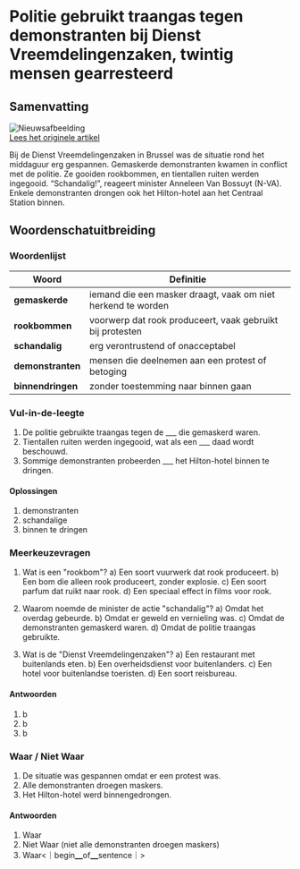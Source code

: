 # Politie gebruikt traangas tegen demonstranten bij Dienst Vreemdelingenzaken, twintig mensen gearresteerd

## Samenvatting

![Nieuwsafbeelding](https://prod-img.standaard.be/public/nieuws/72avh9-betog3-109.jpg/alternates/BASE_SIXTEEN_NINE/betog3-109.jpg)   
[Lees het originele artikel](https://www.standaard.be/binnenland/politie-zet-traangas-in-tegen-gemaskerde-betogers-bij-dienst-vreemdelingenzaken-twintig-mensen-opgepakt/97358960.html)

Bij de Dienst Vreemdelingenzaken in Brussel was de situatie rond het middaguur erg gespannen. Gemaskerde demonstranten kwamen in conflict met de politie. Ze gooiden rookbommen, en tientallen ruiten werden ingegooid. “Schandalig!”, reageert minister Anneleen Van Bossuyt (N-VA). Enkele demonstranten drongen ook het Hilton-hotel aan het Centraal Station binnen.

## Woordenschatuitbreiding

### Woordenlijst

| Woord | Definitie |
|-------|-----------|
| **gemaskerde** | iemand die een masker draagt, vaak om niet herkend te worden |
| **rookbommen** | voorwerp dat rook produceert, vaak gebruikt bij protesten |
| **schandalig** | erg verontrustend of onacceptabel |
| **demonstranten** | mensen die deelnemen aan een protest of betoging |
| **binnendringen** | zonder toestemming naar binnen gaan |

### Vul-in-de-leegte
1. De politie gebruikte traangas tegen de ___ die gemaskerd waren.
2. Tientallen ruiten werden ingegooid, wat als een ___ daad wordt beschouwd.
3. Sommige demonstranten probeerden ___ het Hilton-hotel binnen te dringen.

#### Oplossingen
1. demonstranten
2. schandalige
3. binnen te dringen

### Meerkeuzevragen
1. Wat is een "rookbom"?
   a) Een soort vuurwerk dat rook produceert.
   b) Een bom die alleen rook produceert, zonder explosie.
   c) Een soort parfum dat ruikt naar rook.
   d) Een speciaal effect in films voor rook.

2. Waarom noemde de minister de actie "schandalig"?
   a) Omdat het overdag gebeurde.
   b) Omdat er geweld en vernieling was.
   c) Omdat de demonstranten gemaskerd waren.
   d) Omdat de politie traangas gebruikte.

3. Wat is de "Dienst Vreemdelingenzaken"?
   a) Een restaurant met buitenlands eten.
   b) Een overheidsdienst voor buitenlanders.
   c) Een hotel voor buitenlandse toeristen.
   d) Een soort reisbureau.

#### Antwoorden
1. b
2. b
3. b

### Waar / Niet Waar
1. De situatie was gespannen omdat er een protest was.
2. Alle demonstranten droegen maskers.
3. Het Hilton-hotel werd binnengedrongen.

#### Antwoorden
1. Waar
2. Niet Waar (niet alle demonstranten droegen maskers)
3. Waar<｜begin▁of▁sentence｜>